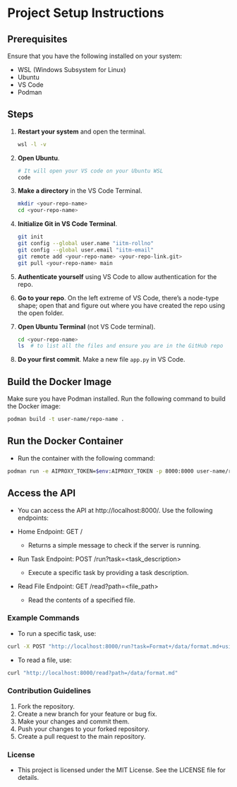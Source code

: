 # Project Setup Instructions

## Prerequisites
Ensure that you have the following installed on your system:
- WSL (Windows Subsystem for Linux)
- Ubuntu
- VS Code
- Podman

## Steps

1. **Restart your system** and open the terminal.

    ```bash
    wsl -l -v
    ```

2. **Open Ubuntu**.

    ```bash
    # It will open your VS code on your Ubuntu WSL
    code
    ```

3. **Make a directory** in the VS Code Terminal.

    ```bash
    mkdir <your-repo-name>
    cd <your-repo-name>
    ```

4. **Initialize Git in VS Code Terminal**.

    ```bash
    git init
    git config --global user.name "iitm-rollno"
    git config --global user.email "iitm-email"
    git remote add <your-repo-name> <your-repo-link.git>
    git pull <your-repo-name> main
    ```

5. **Authenticate yourself** using VS Code to allow authentication for the repo.

6. **Go to your repo**. On the left extreme of VS Code, there’s a node-type shape; open that and figure out where you have created the repo using the open folder.

7. **Open Ubuntu Terminal** (not VS Code terminal).

    ```bash
    cd <your-repo-name>
    ls  # to list all the files and ensure you are in the GitHub repo
    ```

8. **Do your first commit**. Make a new file `app.py` in VS Code.

## Build the Docker Image
Make sure you have Podman installed. Run the following command to build the Docker image:

```bash
podman build -t user-name/repo-name .
```
## Run the Docker Container
- Run the container with the following command:

```bash
podman run -e AIPROXY_TOKEN=$env:AIPROXY_TOKEN -p 8000:8000 user-name/repo-name
```
## Access the API
- You can access the API at http://localhost:8000/. Use the following endpoints:

- Home Endpoint: GET /
  - Returns a simple message to check if the server is running.
- Run Task Endpoint: POST /run?task=<task_description>
  - Execute a specific task by providing a task description.
- Read File Endpoint: GET /read?path=<file_path>
  - Read the contents of a specified file.
### Example Commands
- To run a specific task, use:
```bash
curl -X POST "http://localhost:8000/run?task=Format+/data/format.md+using+prettier"
```
- To read a file, use:
```bash
curl "http://localhost:8000/read?path=/data/format.md"
```
### Contribution Guidelines
1. Fork the repository.
2. Create a new branch for your feature or bug fix.
3. Make your changes and commit them.
4. Push your changes to your forked repository.
5. Create a pull request to the main repository.
### License
- This project is licensed under the MIT License. See the LICENSE file for details.
